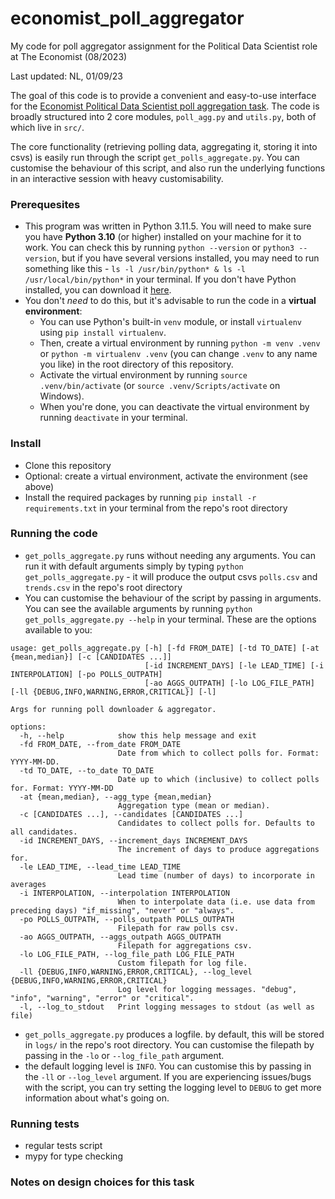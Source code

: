 # economist_poll_aggregator
My code for poll aggregator assignment for the Political Data Scientist role at The Economist (08/2023)

Last updated: NL, 01/09/23

The goal of this code is to provide a convenient and easy-to-use interface for the [Economist Political Data Scientist poll aggregation task](https://cdn-dev.economistdatateam.com/jobs/pds/code-test/assignment.html). The code is broadly structured into 2 core modules, `poll_agg.py` and `utils.py`, both of which live in `src/`. 

The core functionality (retrieving polling data, aggregating it, storing it into csvs) is easily run through the script `get_polls_aggregate.py`. You can customise the behaviour of this script, and also run the underlying functions in an interactive session with heavy customisability.

### Prerequesites
- This program was written in Python 3.11.5. You will need to make sure you have **Python 3.10** (or higher) installed on your machine for it to work. You can check this by running `python --version` or `python3 --version`, but if you have several versions installed, you may need to run something like this - `ls -l /usr/bin/python* & ls -l /usr/local/bin/python*` in your terminal. If you don't have Python installed, you can download it [here](https://www.python.org/downloads/).
- You don't *need* to do this, but it's advisable to run the code in a **virtual environment**: 
    - You can use Python's built-in `venv` module, or install `virtualenv` using `pip install virtualenv`. 
    - Then, create a virtual environment by running `python -m venv .venv` or `python -m virtualenv .venv` (you can change `.venv` to any name you like) in the root directory of this repository. 
    - Activate the virtual environment by running `source .venv/bin/activate` (or `source .venv/Scripts/activate` on Windows). 
    - When you're done, you can deactivate the virtual environment by running `deactivate` in your terminal.

### Install
- Clone this repository 
- Optional: create a virtual environment, activate the environment (see above)
- Install the required packages by running `pip install -r requirements.txt` in your terminal from the repo's root directory

### Running the code
-  `get_polls_aggregate.py` runs without needing any arguments. You can run it with default arguments simply by typing `python get_polls_aggregate.py` - it will produce the output csvs `polls.csv` and `trends.csv` in the repo's root directory
- You can customise the behaviour of the script by passing in arguments. You can see the available arguments by running `python get_polls_aggregate.py --help` in your terminal. These are the options available to you: 
```
usage: get_polls_aggregate.py [-h] [-fd FROM_DATE] [-td TO_DATE] [-at {mean,median}] [-c [CANDIDATES ...]]
                              [-id INCREMENT_DAYS] [-le LEAD_TIME] [-i INTERPOLATION] [-po POLLS_OUTPATH]
                              [-ao AGGS_OUTPATH] [-lo LOG_FILE_PATH] [-ll {DEBUG,INFO,WARNING,ERROR,CRITICAL}] [-l]

Args for running poll downloader & aggregator.

options:
  -h, --help            show this help message and exit
  -fd FROM_DATE, --from_date FROM_DATE
                        Date from which to collect polls for. Format: YYYY-MM-DD.
  -td TO_DATE, --to_date TO_DATE
                        Date up to which (inclusive) to collect polls for. Format: YYYY-MM-DD
  -at {mean,median}, --agg_type {mean,median}
                        Aggregation type (mean or median).
  -c [CANDIDATES ...], --candidates [CANDIDATES ...]
                        Candidates to collect polls for. Defaults to all candidates.
  -id INCREMENT_DAYS, --increment_days INCREMENT_DAYS
                        The increment of days to produce aggregations for.
  -le LEAD_TIME, --lead_time LEAD_TIME
                        Lead time (number of days) to incorporate in averages
  -i INTERPOLATION, --interpolation INTERPOLATION
                        When to interpolate data (i.e. use data from preceding days) "if_missing", "never" or "always".
  -po POLLS_OUTPATH, --polls_outpath POLLS_OUTPATH
                        Filepath for raw polls csv.
  -ao AGGS_OUTPATH, --aggs_outpath AGGS_OUTPATH
                        Filepath for aggregations csv.
  -lo LOG_FILE_PATH, --log_file_path LOG_FILE_PATH
                        Custom filepath for log file.
  -ll {DEBUG,INFO,WARNING,ERROR,CRITICAL}, --log_level {DEBUG,INFO,WARNING,ERROR,CRITICAL}
                        Log level for logging messages. "debug", "info", "warning", "error" or "critical".
  -l, --log_to_stdout   Print logging messages to stdout (as well as file)
``` 
- `get_polls_aggregate.py` produces a logfile. by default, this will be stored in `logs/` in the repo's root directory. You can customise the filepath by passing in the `-lo` or `--log_file_path` argument. 
- the default logging level is `INFO`. You can customise this by passing in the `-ll` or `--log_level` argument. If you are experiencing issues/bugs with the script, you can try setting the logging level to `DEBUG` to get more information about what's going on.

### Running tests
- regular tests script
- mypy for type checking

### Notes on design choices for this task